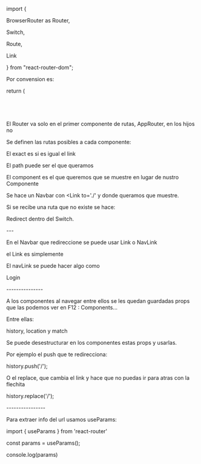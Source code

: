 ﻿import {

BrowserRouter as Router,

Switch,

Route,

Link

} from "react-router-dom";


Por convension es:

return (

<Router>

`	`<div>

`		`<Switch>


El Router va solo en el primer componente de rutas, AppRouter, en los hijos no

Se definen las rutas posibles a cada componente:

<Route exact path='/' component={}/>

El exact es si es igual el link

El path puede ser el que queramos

El component es el que queremos que se muestre en lugar de nustro Componente

Se hace un Navbar con <Link to='./' y donde queramos que muestre.

Si se recibe una ruta que no existe se hace:

<Redirect to='/' />

Redirect dentro del Switch.

\---

En el Navbar que redireccione se puede usar Link o NavLink

el Link es simplemente

<Link to='/'> </Link>

El navLink se puede hacer algo como

<NavLink exact activeClassName='active' className="nav-item nav-link" to="/">Login</NavLink>


\---------------

A los componentes al navegar entre ellos se les quedan guardadas props que las podemos ver en F12 : Components...

Entre ellas:

history, location y match

Se puede desestructurar en los componentes estas props y usarlas.

Por ejemplo el push que te redirecciona:

history.push('/');

O el replace, que cambia el link y hace que no puedas ir para atras con la flechita

history.replace('/');


\----------------

Para extraer info del url usamos useParams:

import { useParams } from 'react-router'

const params = useParams();

console.log(params)



